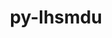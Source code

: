 ---
title: "py-lhsmdu"
layout: cache
categories: [package, develop]
meta: {"compilers": ["none"], "num_specs": 9, "num_specs_by_stack": {"e4s": 9, "root": 9}, "oss": ["ubuntu22.04"], "platforms": ["linux"], "stacks": ["e4s", "root"], "targets": ["x86_64_v3"], "versions": ["1.1"]}
spec_details: [{"compiler": "none", "hash": "2vkq3camtbqbgh2ciircxofcbrvp472a", "os": "ubuntu22.04", "platform": "linux", "size": "-", "stacks": ["e4s", "root"], "target": "x86_64_v3", "variants": ["build_system=python_pip"], "versions": ["1.1"]}, {"compiler": "none", "hash": "e4cgfpzewsqph2vbepebkvn7vztoqldn", "os": "ubuntu22.04", "platform": "linux", "size": "-", "stacks": ["e4s", "root"], "target": "x86_64_v3", "variants": ["build_system=python_pip"], "versions": ["1.1"]}, {"compiler": "none", "hash": "fv72bxdrjmeci7shftfghhyhxgajccou", "os": "ubuntu22.04", "platform": "linux", "size": "-", "stacks": ["e4s", "root"], "target": "x86_64_v3", "variants": ["build_system=python_pip"], "versions": ["1.1"]}, {"compiler": "none", "hash": "kawpndrpoexmbaj54nldr6ux4hpthkmf", "os": "ubuntu22.04", "platform": "linux", "size": "-", "stacks": ["e4s", "root"], "target": "x86_64_v3", "variants": ["build_system=python_pip"], "versions": ["1.1"]}, {"compiler": "none", "hash": "qap3nqbu2i4okwhcfwzgvagxmfwn4qdy", "os": "ubuntu22.04", "platform": "linux", "size": "-", "stacks": ["e4s", "root"], "target": "x86_64_v3", "variants": ["build_system=python_pip"], "versions": ["1.1"]}, {"compiler": "none", "hash": "uwhtxkq3tctuzyankx2w7h7qdvkut5bt", "os": "ubuntu22.04", "platform": "linux", "size": "-", "stacks": ["e4s", "root"], "target": "x86_64_v3", "variants": ["build_system=python_pip"], "versions": ["1.1"]}, {"compiler": "none", "hash": "wnvhwskmfijvkp5cj7wa4hzrz4zzgsgd", "os": "ubuntu22.04", "platform": "linux", "size": "-", "stacks": ["e4s", "root"], "target": "x86_64_v3", "variants": ["build_system=python_pip"], "versions": ["1.1"]}, {"compiler": "none", "hash": "wpiqtza5ubo25jbxslc43r56ztetsrkj", "os": "ubuntu22.04", "platform": "linux", "size": "-", "stacks": ["e4s", "root"], "target": "x86_64_v3", "variants": ["build_system=python_pip"], "versions": ["1.1"]}, {"compiler": "none", "hash": "xjppnfdiqns4kyvv7tkwhstpuiukq62g", "os": "ubuntu22.04", "platform": "linux", "size": "-", "stacks": ["e4s", "root"], "target": "x86_64_v3", "variants": ["build_system=python_pip"], "versions": ["1.1"]}]
---